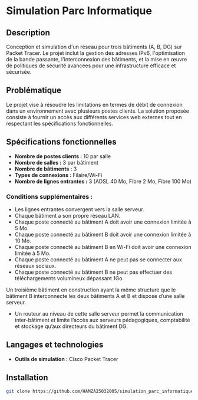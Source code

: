 # Simulation Parc Informatique

## Description
Conception et simulation d'un réseau pour trois bâtiments (A, B, DG) sur Packet Tracer. Le projet inclut la gestion des adresses IPv6, l'optimisation de la bande passante, l'interconnexion des bâtiments, et la mise en œuvre de politiques de sécurité avancées pour une infrastructure efficace et sécurisée.

## Problématique
Le projet vise à résoudre les limitations en termes de débit de connexion dans un environnement avec plusieurs postes clients. La solution proposée consiste à fournir un accès aux différents services web externes tout en respectant les spécifications fonctionnelles.

## Spécifications fonctionnelles
- **Nombre de postes clients :** 10 par salle
- **Nombre de salles :** 3 par bâtiment
- **Nombre de bâtiments :** 3
- **Types de connexions :** Filaire/Wi-Fi
- **Nombre de lignes entrantes :** 3 (ADSL 40 Mo, Fibre 2 Mo, Fibre 100 Mo)

### Conditions supplémentaires :
- Les lignes entrantes convergent vers la salle serveur.
- Chaque bâtiment a son propre réseau LAN.
- Chaque poste connecté au bâtiment A doit avoir une connexion limitée à 5 Mo.
- Chaque poste connecté au bâtiment B doit avoir une connexion limitée à 10 Mo.
- Chaque poste connecté au bâtiment B en Wi-Fi doit avoir une connexion limitée à 5 Mo.
- Chaque poste connecté au bâtiment A ne peut pas se connecter aux réseaux sociaux.
- Chaque poste connecté au bâtiment B ne peut pas effectuer des téléchargements volumineux dépassant 1Go.

Un troisième bâtiment en construction ayant la même structure que le bâtiment B interconnecte les deux bâtiments A et B et dispose d’une salle serveur.

- Un routeur au niveau de cette salle serveur permet la communication inter-bâtiment et limite l’accès aux serveurs pédagogiques, comptabilité et stockage qu’aux directeurs du bâtiment DG.





## Langages et technologies
- **Outils de simulation :** Cisco Packet Tracer

## Installation
```bash
git clone https://github.com/HAMZA25032005/simulation_parc_informatique.git
